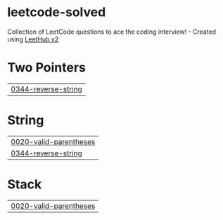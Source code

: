 # leetcode-solved
Collection of LeetCode questions to ace the coding interview! - Created using [LeetHub v2](https://github.com/arunbhardwaj/LeetHub-2.0)


# Two Pointers
|  |
| ------- |
| [0344-reverse-string](https://github.com/logicals7/leetcode-solved/tree/master/0344-reverse-string) |
# String
|  |
| ------- |
| [0020-valid-parentheses](https://github.com/logicals7/leetcode-solved/tree/master/0020-valid-parentheses) |
| [0344-reverse-string](https://github.com/logicals7/leetcode-solved/tree/master/0344-reverse-string) |
# Stack
|  |
| ------- |
| [0020-valid-parentheses](https://github.com/logicals7/leetcode-solved/tree/master/0020-valid-parentheses) |